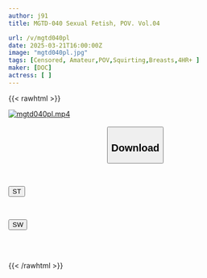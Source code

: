 ```yaml
---
author: j91
title: MGTD-040 Sexual Fetish, POV. Vol.04

url: /v/mgtd040pl
date: 2025-03-21T16:00:00Z
image: "mgtd040pl.jpg"
tags: [Censored, Amateur,POV,Squirting,Breasts,4HR+	]
maker: [DOC]
actress: [ ]
---
```



{{< rawhtml >}}

<div class="video" data-videoid="rdBaA2DoPkHbWzX">
    <a href="javascript:;">
        <img src="/v/mgtd040pl/mgtd040pl.jpg" width="WIDTH" height="HEIGHT" alt="mgtd040pl.mp4" loading="lazy">
    </a>
</div>

<script type="text/javascript" src="https://j91.asia/asset/on-demand-st.js"></script>

<br>
  <link rel="stylesheet" href="https://j91.asia/asset/bs5.css">
  
  <center>
  <button class="btn btn-primary" type="button" data-bs-toggle="collapse" data-bs-target=".multi-collapse" aria-expanded="false" aria-controls="multiCollapseExample1 multiCollapseExample2"><h2>Download</h2></button></center>
</p>
<div class="row">
  <div class="col">
    <div class="collapse multi-collapse" id="multiCollapseExample1">
      <div class="card card-body">
	      	      <br>
<div class="buttons">  
<p><a href="/v/mgtd040pl/st.html" target="_blank"><button class="btn-hover color-3"><i class="fa fa-download"></i> ST</button></a></p></div>
    </div>
  </div>
</div>
  <div class="col">
    <div class="collapse multi-collapse" id="multiCollapseExample2">
      <div class="card card-body">
	      <br>
<div class="buttons">
<p><a href="/v/mgtd040pl/sw.html" target="_blank"><button class="btn-hover color-2"><i class="fa fa-download"></i> SW</button></a></p></div>
<br><br>
      </div>
    </div>
  </div>
</div>

{{< /rawhtml >}}